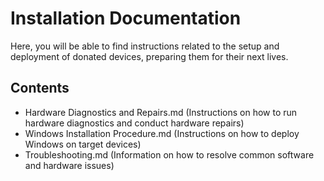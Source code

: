 # Installation Documentation

Here, you will be able to find instructions related to the setup and deployment of donated devices, preparing them for their next lives.

## Contents

- Hardware Diagnostics and Repairs.md (Instructions on how to run hardware diagnostics and conduct hardware repairs)
- Windows Installation Procedure.md (Instructions on how to deploy Windows on target devices)
- Troubleshooting.md (Information on how to resolve common software and hardware issues)
